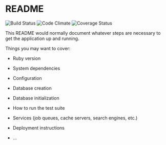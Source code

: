 # README

![Build Status](https://codeship.com/projects/ceb50510-55fb-0135-6879-3a589c61106a/status?branch=master)
![Code Climate](https://codeclimate.com/github/wesleyjnewcomb/flash-e.png)
![Coverage Status](https://coveralls.io/repos/github/wesleyjnewcomb/flash-e/badge.png)

This README would normally document whatever steps are necessary to get the
application up and running.

Things you may want to cover:

* Ruby version

* System dependencies

* Configuration

* Database creation

* Database initialization

* How to run the test suite

* Services (job queues, cache servers, search engines, etc.)

* Deployment instructions

* ...
